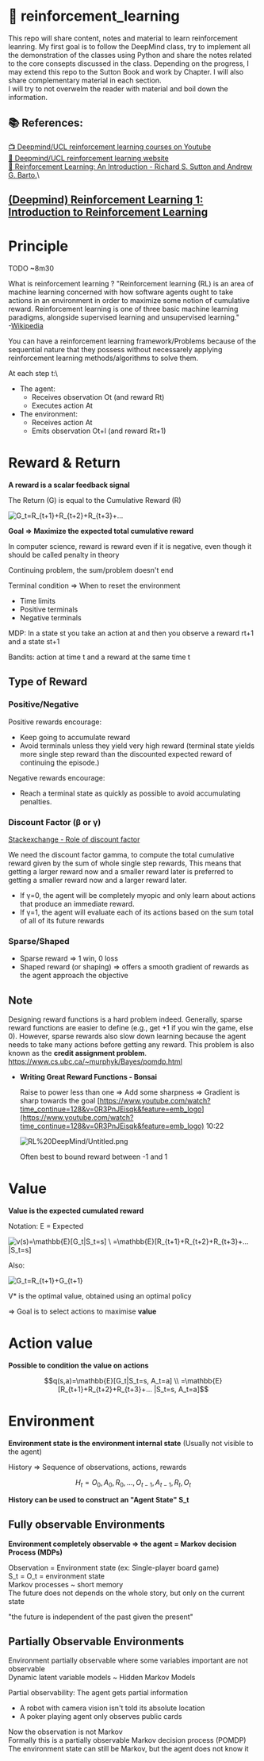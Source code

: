 <!-- This is commented out. -->
# 🔬 reinforcement_learning

This repo will share content, notes and material to learn reinforcement leanring. 
My first goal is to follow the DeepMind class, try to implement all the demonstration of the classes using Python and share the notes related to the core consepts discussed in the class. Depending on the progress, I may extend this repo to the Sutton Book and work by Chapter. I will also share complementary material in each section.\
I will try to not overwelm the reader with material and boil down the information.

## 📚 References:
[📺 Deepmind/UCL reinforcement learning courses on Youtube](https://www.youtube.com/playlist?list=PLqYmG7hTraZDNJre23vqCGIVpfZ_K2RZs)\
[📄 Deepmind/UCL reinforcement learning website](http://www0.cs.ucl.ac.uk/staff/D.Silver/web/Teaching.html)\
[📓 Reinforcement Learning: An Introduction - Richard S. Sutton and Andrew G. Barto.](RL%20DeepMind/RLbook2018.pdf)\

## [(Deepmind) Reinforcement Learning 1: Introduction to Reinforcement Learning](https://youtu.be/ISk80iLhdfU)

# Principle

TODO ~8m30

What is reinforcement learning ?
"Reinforcement learning (RL) is an area of machine learning concerned with how software agents ought to take actions in an environment in order to maximize some notion of cumulative reward. Reinforcement learning is one of three basic machine learning paradigms, alongside supervised learning and unsupervised learning."\
-[Wikipedia](https://en.wikipedia.org/wiki/Reinforcement_learning)

You can have a reinforcement learning framework/Problems because of the sequential nature that they possess without necessarely applying reinforcement learning methods/algorithms to solve them.

At each step t:\
* The agent:
    * Receives observation Ot (and reward Rt)
    * Executes action At
* The environment:
    * Receives action At
    * Emits observation Ot+l (and reward Rt+1)

# Reward & Return

**A reward is a scalar feedback signal**

The Return (G) is equal to the Cumulative Reward (R)

![G_t=R_{t+1}+R_{t+2}+R_{t+3}+...](https://render.githubusercontent.com/render/math?math=G_t%3DR_%7Bt%2B1%7D%2BR_%7Bt%2B2%7D%2BR_%7Bt%2B3%7D%2B...)
<!-- G_t=R_{t+1}+R_{t+2}+R_{t+3}+... -->

**Goal ⇒ Maximize the expected total cumulative reward**

In computer science, reward is reward even if it is negative, even though it should be called penalty in theory

Continuing problem, the sum/problem doesn't end

Terminal condition ⇒ When to reset the environment 

- Time limits
- Positive terminals
- Negative terminals

MDP: In a state st you take an action at and then you observe a reward rt+1 and a state st+1

Bandits: action at time t and a reward at the same time t

## Type of Reward

### Positive/Negative

Positive rewards encourage:

- Keep going to accumulate reward
- Avoid terminals unless they yield very high reward
(terminal state yields more single step reward than the
discounted expected reward of continuing the episode.)

Negative rewards encourage:

- Reach a terminal state as quickly as possible to avoid accumulating
penalties.

### Discount Factor (β or γ)

[Stackexchange - Role of discount factor](https://stats.stackexchange.com/questions/221402/understanding-the-role-of-the-discount-factor-in-reinforcement-learning)

We need the discount factor gamma, to compute the total cumulative reward given by the sum of whole single step rewards, This means that getting a larger reward now and a smaller reward later is preferred to getting a smaller reward now and a larger reward later.
* If γ=0, the agent will be completely myopic and only learn about actions that produce an immediate reward. 
* If γ=1, the agent will evaluate each of its actions based on the sum total of all of its future rewards

### Sparse/Shaped

* Sparse reward ⇒ 1 win, 0 loss
* Shaped reward (or shaping) ⇒ offers a smooth gradient of rewards as the agent approach the objective 

## Note

Designing reward functions is a hard problem indeed. Generally, sparse reward functions are easier to define (e.g., get +1 if you win the game, else 0). However, sparse rewards also slow down learning because the agent needs to take many actions before getting any reward. This problem is also known as the **credit assignment problem**.
https://www.cs.ubc.ca/~murphyk/Bayes/pomdp.html

- **Writing Great Reward Functions - Bonsai**

    Raise to power less than one ⇒ Add some sharpness ⇒ Gradient is sharp towards the goal
    [https://www.youtube.com/watch?time_continue=128&v=0R3PnJEisqk&feature=emb_logo](https://www.youtube.com/watch?time_continue=128&v=0R3PnJEisqk&feature=emb_logo)
    10:22

    ![RL%20DeepMind/Untitled.png](RL%20DeepMind/Untitled.png)

    Often best to bound reward between -1 and 1

# Value

**Value is the expected cumulated reward**

Notation: E = Expected

![v(s)=\mathbb{E}\[G_t|S_t=s\] \\ =\mathbb{E}\[R_{t+1}+R_{t+2}+R_{t+3}+... |S_t=s\]](https://render.githubusercontent.com/render/math?math=v(s)%3D%5Cmathbb%7BE%7D%5BG_t%7CS_t%3Ds%5D%20%5C%5C%20%3D%5Cmathbb%7BE%7D%5BR_%7Bt%2B1%7D%2BR_%7Bt%2B2%7D%2BR_%7Bt%2B3%7D%2B...%20%7CS_t%3Ds%5D)
<!-- v(s)=\mathbb{E}[G_t|S_t=s] \\ =\mathbb{E}[R_{t+1}+R_{t+2}+R_{t+3}+... |S_t=s] -->
Also:

![G_t=R_{t+1}+G_{t+1}](https://render.githubusercontent.com/render/math?math=G_t%3DR_%7Bt%2B1%7D%2BG_%7Bt%2B1%7D)
<!-- G_t=R_{t+1}+G_{t+1} -->
V* is the optimal value, obtained using an optimal policy

⇒ Goal is to select actions to maximise **value**

# Action value

**Possible to condition the value on actions**

$$q(s,a)=\mathbb{E}[G_t|S_t=s, A_t=a] \\ =\mathbb{E}[R_{t+1}+R_{t+2}+R_{t+3}+... |S_t=s, A_t=a]$$

# Environment

**Environment state is the environment internal state** (Usually not visible to the agent)

History ⇒ Sequence of observations, actions, rewards

$$H_t=O_0,A_0,R_0,...,O_{t-1},A_{t-1},R_t,O_t$$

**History can be used to construct an "Agent State" S_t**

## Fully observable Environments

**Environment completely observable ⇒ the agent = Markov decision Process (MDPs)**

Observation = Environment state (ex: Single-player board game)\
S_t = O_t = environment state\
Markov processes ~ short memory\
The future does not depends on the whole story, but only on the current state

"the future is independent of the past given the present"

## Partially Observable Environments

Environment partially observable where some variables important are not observable\
Dynamic latent variable models ~ Hidden Markov Models

Partial observability: The agent gets partial information

- A robot with camera vision isn't told its absolute location
- A poker playing agent only observes public cards

Now the observation is not Markov\
Formally this is a partially observable Markov decision process (POMDP)\
The environment state can still be Markov, but the agent does not know it
